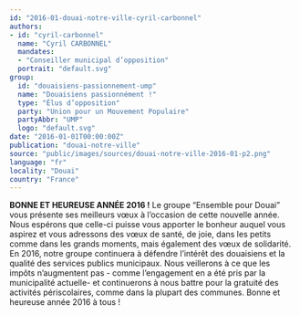 ```yaml
---
id: "2016-01-douai-notre-ville-cyril-carbonnel"
authors:
- id: "cyril-carbonnel"
  name: "Cyril CARBONNEL"
  mandates: 
  - "Conseiller municipal d’opposition"
  portrait: "default.svg"
group:
  id: "douaisiens-passionnement-ump"
  name: "Douaisiens passionnément !"
  type: "Élus d’opposition"
  party: "Union pour un Mouvement Populaire"
  partyAbbr: "UMP"
  logo: "default.svg"
date: "2016-01-01T00:00:00Z"
publication: "douai-notre-ville"
source: "public/images/sources/douai-notre-ville-2016-01-p2.png"
language: "fr"
locality: "Douai"
country: "France"
---
```


**BONNE ET HEUREUSE ANNÉE 2016 !**
Le groupe “Ensemble pour Douai” vous présente ses meilleurs vœux à l’occasion de cette nouvelle année.
Nous espérons que celle-ci puisse vous apporter le bonheur auquel vous aspirez et vous adressons des vœux de santé, de joie, dans les petits comme dans les grands moments, mais également des vœux de solidarité.
En 2016, notre groupe continuera à défendre l’intérêt des douaisiens  et la qualité des services publics municipaux. Nous veillerons à ce que les impôts n’augmentent pas - comme l’engagement en a été pris par la municipalité actuelle- et continuerons à nous battre pour la gratuité des activités périscolaires, comme dans la plupart des communes.
Bonne et heureuse année 2016 à tous !
